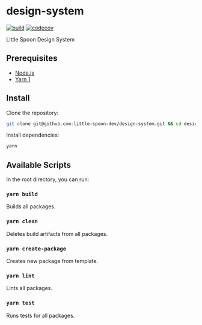 # design-system

[![build](https://github.com/little-spoon-dev/design-system/actions/workflows/build.yml/badge.svg)](https://github.com/little-spoon-dev/design-system/actions/workflows/build.yml)
[![codecov](https://codecov.io/gh/little-spoon-dev/design-system/branch/master/graph/badge.svg?token=5BRD6U9NFW)](https://codecov.io/gh/little-spoon-dev/design-system)

Little Spoon Design System

## Prerequisites

- [Node.js](https://nodejs.org/)
- [Yarn 1](https://classic.yarnpkg.com/)

## Install

Clone the repository:

```sh
git clone git@github.com:little-spoon-dev/design-system.git && cd design-system
```

Install dependencies:

```sh
yarn
```

## Available Scripts

In the root directory, you can run:

### `yarn build`

Builds all packages.

### `yarn clean`

Deletes build artifacts from all packages.

### `yarn create-package`

Creates new package from template.

### `yarn lint`

Lints all packages.

### `yarn test`

Runs tests for all packages.
